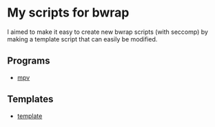 # My scripts for bwrap

I aimed to make it easy to create new bwrap scripts (with seccomp) by making a template script that
can easily be modified.

## Programs
- [mpv](./mpv)

## Templates
- [template](./template)
